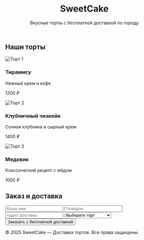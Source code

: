 <!DOCTYPE html>
<html lang="ru">
<head>
  <meta charset="UTF-8" />
  <meta name="viewport" content="width=device-width, initial-scale=1.0" />
  <title>Доставка тортов — SweetCake</title>
  <script src="https://cdn.tailwindcss.com"></script>
</head>
<body class="bg-pink-50 text-gray-800">
  <header class="bg-rose-300 p-6 text-center shadow-md">
    <h1 class="text-4xl font-bold">SweetCake</h1>
    <p class="text-lg mt-1">Вкусные торты с бесплатной доставкой по городу</p>
  </header>

  <section class="p-6">
    <h2 class="text-2xl font-semibold mb-4 text-center">Наши торты</h2>
    <div class="grid sm:grid-cols-2 lg:grid-cols-3 gap-6">
      <div class="bg-white p-4 rounded shadow">
        <img src="https://via.placeholder.com/300x200" alt="Торт 1" class="rounded mb-2">
        <h3 class="text-xl font-bold">Тирамису</h3>
        <p>Нежный крем и кофе</p>
        <p class="text-rose-600 font-bold mt-2">1200 ₽</p>
      </div>
      <div class="bg-white p-4 rounded shadow">
        <img src="https://via.placeholder.com/300x200" alt="Торт 2" class="rounded mb-2">
        <h3 class="text-xl font-bold">Клубничный чизкейк</h3>
        <p>Сочная клубника и сырный крем</p>
        <p class="text-rose-600 font-bold mt-2">1400 ₽</p>
      </div>
      <div class="bg-white p-4 rounded shadow">
        <img src="https://via.placeholder.com/300x200" alt="Торт 3" class="rounded mb-2">
        <h3 class="text-xl font-bold">Медовик</h3>
        <p>Классический рецепт с мёдом</p>
        <p class="text-rose-600 font-bold mt-2">1000 ₽</p>
      </div>
    </div>
  </section>

  <section class="bg-rose-100 p-6 mt-10">
    <h2 class="text-2xl font-semibold mb-4 text-center">Заказ и доставка</h2>
    <form class="max-w-lg mx-auto space-y-4" onsubmit="event.preventDefault(); alert('Ваш заказ принят! Мы свяжемся с вами.');">
      <input type="text" placeholder="Ваше имя" class="w-full p-3 border rounded" required />
      <input type="tel" placeholder="Телефон" class="w-full p-3 border rounded" required />
      <input type="text" placeholder="Адрес доставки" class="w-full p-3 border rounded" required />
      <select class="w-full p-3 border rounded" required>
        <option disabled selected>Выберите торт</option>
        <option>Тирамису</option>
        <option>Клубничный чизкейк</option>
        <option>Медовик</option>
      </select>
      <button type="submit" class="bg-rose-500 text-white px-6 py-3 rounded hover:bg-rose-600">
        Заказать с бесплатной доставкой
      </button>
    </form>
  </section>

  <footer class="text-center text-sm p-4 bg-rose-300 mt-10">
    © 2025 SweetCake — Доставка тортов. Все права защищены.
  </footer>
</body>
</html>
